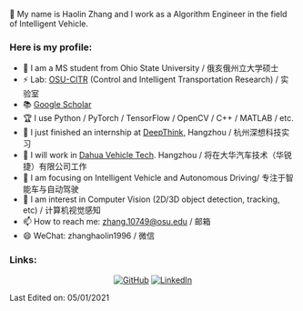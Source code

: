 👋 My name is Haolin Zhang and I work as a Algorithm Engineer in the field of Intelligent Vehicle.  

### Here is my profile:  

- 🔭 I am a MS student from Ohio State University / 俄亥俄州立大学硕士  
- ⚡ Lab: [OSU-CITR](https://citr.osu.edu/people.html) (Control and Intelligent Transportation Research) / 实验室
- 📚 [Google Scholar](https://scholar.google.com/citations?hl=en&user=odp2WtkAAAAJ)  
- 🏆 I use Python / PyTorch / TensorFlow / OpenCV / C++ / MATLAB / etc.      
- 🌱 I just finished an internship at [DeepThink,](http://www.deeptk.com/) Hangzhou / 杭州深想科技实习  
- 👯 I will work in [Dahua Vehicle Tech](https://baike.baidu.com/item/%E6%B5%99%E6%B1%9F%E5%A4%A7%E5%8D%8E%E6%B1%BD%E8%BD%A6%E6%8A%80%E6%9C%AF%E6%9C%89%E9%99%90%E5%85%AC%E5%8F%B8/51305892?fr=aladdin). Hangzhou / 将在大华汽车技术（华锐捷）有限公司工作  
- 🤔 I am focusing on Intelligent Vehicle and Autonomous Driving/ 专注于智能车与自动驾驶  
- 💬 I am interest in Computer Vision (2D/3D object detection, tracking, etc) / 计算机视觉感知  
- 📫 How to reach me: zhang.10749@osu.edu / 邮箱  
- 😄 WeChat: zhanghaolin1996 / 微信  


### Links:
<p align="center">
	<a href="https://github.com/OSU-Haolin"><img src="https://img.icons8.com/bubbles/50/000000/github.png" alt="GitHub"/></a>
	<a href="https://www.linkedin.com/in/%E7%9A%93%E9%9C%96-%E5%BC%A0-a54a4b202/"><img src="https://img.icons8.com/bubbles/50/000000/linkedin.png" alt="LinkedIn"/></a>  
</p>

Last Edited on: 05/01/2021  

